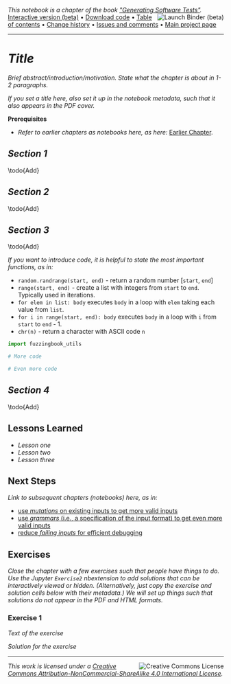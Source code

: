 
_This notebook is a chapter of the book ["Generating Software Tests"](https://uds-se.github.io/fuzzingbook/Main.html)._ <br>
<a href="https://mybinder.org/v2/gh/uds-se/fuzzingbook/master?filepath=notebooks/Template.ipynb"><img style="float:right" src="https://mybinder.org/badge.svg" alt="Launch Binder (beta)"></a>
[Interactive version (beta)](https://mybinder.org/v2/gh/uds-se/fuzzingbook/master?filepath=notebooks/Template.ipynb) • 
[Download code](https://uds-se.github.io/fuzzingbook/code/Template.py) • 
[Table of contents](https://uds-se.github.io/fuzzingbook/Main.html) • 
[Change history](https://github.com/uds-se/fuzzingbook/commits/master/notebooks/Template.ipynb) • 
[Issues and comments](https://github.com/uds-se/fuzzingbook/issues) • 
[Main project page](https://github.com/uds-se/fuzzingbook/)
<hr>

# _Title_

_Brief abstract/introduction/motivation.  State what the chapter is about in 1-2 paragraphs._

_If you set a title here, also set it up in the notebook metadata, such that it also appears in the PDF cover._

**Prerequisites**

* _Refer to earlier chapters as notebooks here, as here:_ [Earlier Chapter](Basic_Fuzzing.html).

## _Section 1_

\todo{Add}

## _Section 2_

\todo{Add}

## _Section 3_

\todo{Add}

_If you want to introduce code, it is helpful to state the most important functions, as in:_

* `random.randrange(start, end)` - return a random number [`start`, `end`]
* `range(start, end)` - create a list with integers from `start` to `end`.  Typically used in iterations.
* `for elem in list: body` executes `body` in a loop with `elem` taking each value from `list`.
* `for i in range(start, end): body` executes `body` in a loop with `i` from `start` to `end` - 1.
* `chr(n)` - return a character with ASCII code `n`


```python
import fuzzingbook_utils
```


```python
# More code
```


```python
# Even more code
```

## _Section 4_

\todo{Add}

## Lessons Learned

* _Lesson one_
* _Lesson two_
* _Lesson three_

## Next Steps

_Link to subsequent chapters (notebooks) here, as in:_

* [use _mutations_ on existing inputs to get more valid inputs](Mutation_Fuzzing.html)
* [use _grammars_ (i.e., a specification of the input format) to get even more valid inputs](Grammars.html)
* [reduce _failing inputs_ for efficient debugging](Reducing.html)


## Exercises

_Close the chapter with a few exercises such that people have things to do.  Use the Jupyter `Exercise2` nbextension to add solutions that can be interactively viewed or hidden.  (Alternatively, just copy the exercise and solution cells below with their metadata.)  We will set up things such that solutions do not appear in the PDF and HTML formats._

### Exercise 1

_Text of the exercise_

_Solution for the exercise_

<hr>

<img style="float:right" src="https://i.creativecommons.org/l/by-nc-sa/4.0/88x31.png" alt="Creative Commons License">

_This work is licensed under a [Creative Commons Attribution-NonCommercial-ShareAlike 4.0 International License](http://creativecommons.org/licenses/by-nc-sa/4.0/)._<br>
